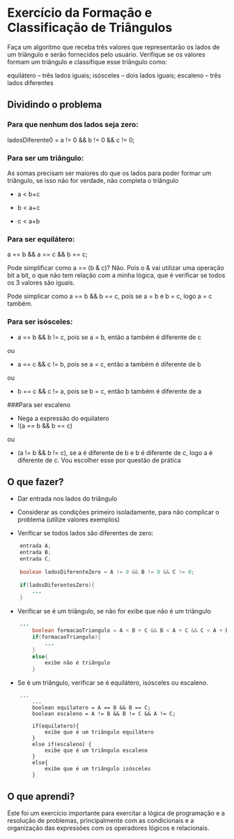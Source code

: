 # Exercício da Formação e Classificação de Triângulos

Faça um algoritmo que receba três valores que representarão os lados de um triângulo e serão fornecidos pelo usuário. Verifique se os valores formam um triângulo e classifique
esse triângulo como:

equilátero – três lados iguais;
isósceles – dois lados iguais;
escaleno – três lados diferentes

## Dividindo o problema

### Para que nenhum dos lados seja zero:
ladosDiferente0 = a != 0 && b != 0 && c != 0;

### Para ser um triângulo:
As somas precisam ser maiores do que os lados para poder formar um triângulo, se isso não for verdade, não completa o triângulo

* a < b+c

* b < a+c

* c < a+b

### Para ser equilátero:
a == b && a == c && b == c;

Pode simplificar como a == (b & c)? Não. Pois o & vai utilizar uma operação bit a bit, o que não tem relação com a minha lógica, que é verificar se todos os 3 valores são iguais.

Pode simplicar como a == b && b == c, pois se a = b e b = c, logo a = c também.

### Para ser isósceles:
* a == b && b != c, pois se a = b, então a também é diferente de c

ou

* a == c && c != b, pois se a = c, então a também é diferente de b

ou

* b == c && c != a, pois se b = c, então b também é diferente de a

###Para ser escaleno

* Nega a expressão do equilatero
* !(a == b && b == c)

ou
 
* (a != b && b != c), se a é diferente de b e b é diferente de c, logo a é diferente de c. Vou escolher esse por questão de prática



## O que fazer?

* Dar entrada nos lados do triângulo

* Considerar as condições primeiro isoladamente, para não complicar o problema (utilize valores exemplos)

* Verificar se todos lados são diferentes de zero:

```java
	entrada A;
	entrada B;
	entrada C;
	
	boolean ladosDiferenteZero = A != 0 && B != 0 && C != 0;
	
	if(ladosDiferentesZero){
		...
	}
```
* Verificar se é um triângulo, se não for exibe que não é um triângulo

```java
	...
		boolean formacaoTriangulo = A < B + C && B < A + C && C < A + B;
		if(formacaoTriangulo){
			...
		}
		else{
			exibe não é triângulo
		}
```

* Se é um triângulo, verificar se é equilátero, isósceles ou escaleno. 

```
	...	
		...
		boolean equilatero = A == B && B == C;
		boolean escaleno = A != B && B != C && A != C;
		
		if(equilatero){
			exibe que é um triângulo equilátero
		}
		else if(escaleno) {
			exibe que é um triângulo escaleno
		}
		else{
			exibe que é um triângulo isósceles
		}
```

## O que aprendi?

Este foi um exercício importante para exercitar a lógica de programação e a resolução de problemas, principalmente com as condicionais e a organização das expressões com os operadores lógicos e relacionais.
